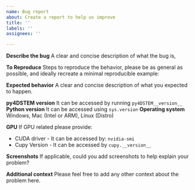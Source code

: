 ```yaml
---
name: Bug report
about: Create a report to help us improve
title: ''
labels: ''
assignees: ''

---
```


**Describe the bug**
A clear and concise description of what the bug is, 

**To Reproduce**
Steps to reproduce the behavior, please be as general as possible, and ideally recreate a minimal reproducible example:

**Expected behavior**
A clear and concise description of what you expected to happen.


**py4DSTEM version** 
It can be accessed by running `py4DSTEM__version__`
**Python version**
It can be accessed using `sys.version`
**Operating system** 
Windows, Mac (Intel or ARM), Linux (Distro)

**GPU**
If GPU related please provide:
- CUDA driver - It can be accessed by: `nvidia-smi`
- Cupy Version - It can be accessed by `cupy.__version__`

**Screenshots**
If applicable, could you add screenshots to help explain your problem?


**Additional context**
Please feel free to add any other context about the problem here.

